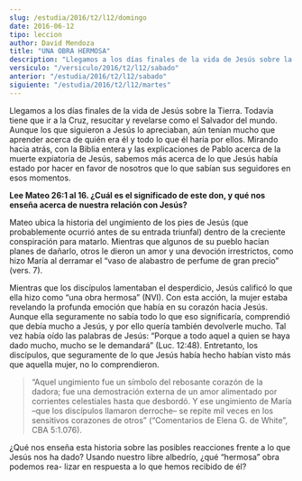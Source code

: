 ```yaml
---
slug: /estudia/2016/t2/l12/domingo
date: 2016-06-12
tipo: leccion
author: David Mendoza
title: "UNA OBRA HERMOSA"
description: "Llegamos a los días finales de la vida de Jesús sobre la Tierra. Todavía  tiene que ir a la Cruz, resucitar y revelarse como el Salvador del mundo.  Aunque los que siguieron a Jesús lo apreciaban, aún tenían mucho que  aprender acerca de quién era él y todo lo que él ..."
versiculo: "/versiculo/2016/t2/l12/sabado"
anterior: "/estudia/2016/t2/l12/sabado"
siguiente: "/estudia/2016/t2/l12/martes"
---
```


Llegamos a los días finales de la vida de Jesús sobre la Tierra. Todavía tiene que ir a la Cruz, resucitar y revelarse como el Salvador del mundo. Aunque los que siguieron a Jesús lo apreciaban, aún tenían mucho que aprender acerca de quién era él y todo lo que él haría por ellos. Mirando hacia atrás, con la Biblia entera y las explicaciones de Pablo acerca de la muerte expiatoria de Jesús, sabemos más acerca de lo que Jesús había estado por hacer en favor de nosotros que lo que sabían sus seguidores en esos momentos.

**Lee Mateo 26:1 al 16. ¿Cuál es el significado de este don, y qué nos enseña acerca de nuestra relación con Jesús?**

Mateo ubica la historia del ungimiento de los pies de Jesús (que probablemente ocurrió antes de su entrada triunfal) dentro de la creciente conspiración para matarlo. Mientras que algunos de su pueblo hacían planes de dañarlo, otros le dieron un amor y una devoción irrestrictos, como hizo María al derramar el “vaso de alabastro de perfume de gran precio” (vers. 7).

Mientras que los discípulos lamentaban el desperdicio, Jesús calificó lo que ella hizo como “una obra hermosa” (NVI). Con esta acción, la mujer estaba revelando la profunda emoción que había en su corazón hacia Jesús. Aunque ella seguramente no sabía todo lo que eso significaría, comprendió que debía mucho a Jesús, y por ello quería también devolverle mucho. Tal vez había oído las palabras de Jesús: “Porque a todo aquel a quien se haya dado mucho, mucho se le demandará” (Luc. 12:48). Entretanto, los discípulos, que seguramente de lo que Jesús había hecho habían visto más que aquella mujer, no lo comprendieron.

> “Aquel ungimiento fue un símbolo del rebosante corazón de la dadora; fue una demostración externa de un amor alimentado por corrientes celestiales hasta que desbordó. Y ese ungimiento de María –que los discípulos llamaron derroche– se repite mil veces en los sensitivos corazones de otros” (“Comentarios de Elena G. de White”, CBA 5:1.076).

¿Qué nos enseña esta historia sobre las posibles reacciones frente a lo que Jesús nos ha dado? Usando nuestro libre albedrío, ¿qué “hermosa” obra podemos rea- lizar en respuesta a lo que hemos recibido de él?
